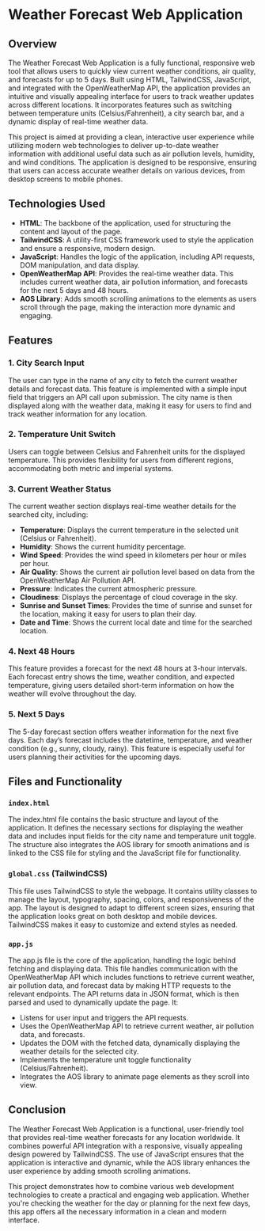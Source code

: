 # Weather Forecast Web Application

## Overview

The Weather Forecast Web Application is a fully functional, responsive web tool that allows users to quickly view current weather conditions, air quality, and forecasts for up to 5 days. Built using HTML, TailwindCSS, JavaScript, and integrated with the OpenWeatherMap API, the application provides an intuitive and visually appealing interface for users to track weather updates across different locations. It incorporates features such as switching between temperature units (Celsius/Fahrenheit), a city search bar, and a dynamic display of real-time weather data.

This project is aimed at providing a clean, interactive user experience while utilizing modern web technologies to deliver up-to-date weather information with additional useful data such as air pollution levels, humidity, and wind conditions. The application is designed to be responsive, ensuring that users can access accurate weather details on various devices, from desktop screens to mobile phones.

## Technologies Used

- **HTML**: The backbone of the application, used for structuring the content and layout of the page.
- **TailwindCSS**: A utility-first CSS framework used to style the application and ensure a responsive, modern design.
- **JavaScript**: Handles the logic of the application, including API requests, DOM manipulation, and data display.
- **OpenWeatherMap API**: Provides the real-time weather data. This includes current weather data, air pollution information, and forecasts for the next 5 days and 48 hours.
- **AOS Library**: Adds smooth scrolling animations to the elements as users scroll through the page, making the interaction more dynamic and engaging.

## Features

### 1. City Search Input
The user can type in the name of any city to fetch the current weather details and forecast data. This feature is implemented with a simple input field that triggers an API call upon submission. The city name is then displayed along with the weather data, making it easy for users to find and track weather information for any location.

### 2. Temperature Unit Switch
Users can toggle between Celsius and Fahrenheit units for the displayed temperature. This provides flexibility for users from different regions, accommodating both metric and imperial systems.

### 3. Current Weather Status
The current weather section displays real-time weather details for the searched city, including:
- **Temperature**: Displays the current temperature in the selected unit (Celsius or Fahrenheit).
- **Humidity**: Shows the current humidity percentage.
- **Wind Speed**: Provides the wind speed in kilometers per hour or miles per hour.
- **Air Quality**: Shows the current air pollution level based on data from the OpenWeatherMap Air Pollution API.
- **Pressure**: Indicates the current atmospheric pressure.
- **Cloudiness**: Displays the percentage of cloud coverage in the sky.
- **Sunrise and Sunset Times**: Provides the time of sunrise and sunset for the location, making it easy for users to plan their day.
- **Date and Time**: Shows the current local date and time for the searched location.

### 4. Next 48 Hours
This feature provides a forecast for the next 48 hours at 3-hour intervals. Each forecast entry shows the time, weather condition, and expected temperature, giving users detailed short-term information on how the weather will evolve throughout the day.

### 5. Next 5 Days
The 5-day forecast section offers weather information for the next five days. Each day’s forecast includes the datetime, temperature, and weather condition (e.g., sunny, cloudy, rainy). This feature is especially useful for users planning their activities for the upcoming days.

## Files and Functionality

### `index.html`
The index.html file contains the basic structure and layout of the application. It defines the necessary sections for displaying the weather data and includes input fields for the city name and temperature unit toggle. The structure also integrates the AOS library for smooth animations and is linked to the CSS file for styling and the JavaScript file for functionality.

### `global.css` (TailwindCSS)
This file uses TailwindCSS to style the webpage. It contains utility classes to manage the layout, typography, spacing, colors, and responsiveness of the app. The layout is designed to adapt to different screen sizes, ensuring that the application looks great on both desktop and mobile devices. TailwindCSS makes it easy to customize and extend styles as needed.

### `app.js`
The app.js file is the core of the application, handling the logic behind fetching and displaying data. This file handles communication with the OpenWeatherMap API which includes functions to retrieve current weather, air pollution data, and forecast data by making HTTP requests to the relevant endpoints. The API returns data in JSON format, which is then parsed and used to dynamically update the page. It:
- Listens for user input and triggers the API requests.
- Uses the OpenWeatherMap API to retrieve current weather, air pollution data, and forecasts.
- Updates the DOM with the fetched data, dynamically displaying the weather details for the selected city.
- Implements the temperature unit toggle functionality (Celsius/Fahrenheit).
- Integrates the AOS library to animate page elements as they scroll into view.

## Conclusion

The Weather Forecast Web Application is a functional, user-friendly tool that provides real-time weather forecasts for any location worldwide. It combines powerful API integration with a responsive, visually appealing design powered by TailwindCSS. The use of JavaScript ensures that the application is interactive and dynamic, while the AOS library enhances the user experience by adding smooth scrolling animations.

This project demonstrates how to combine various web development technologies to create a practical and engaging web application. Whether you're checking the weather for the day or planning for the next few days, this app offers all the necessary information in a clean and modern interface.